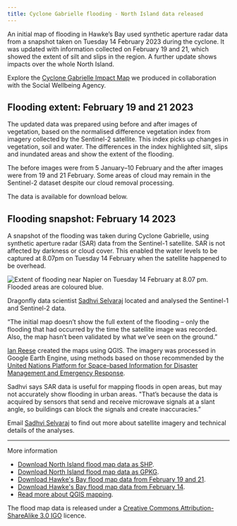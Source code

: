 ```yaml
---
title: Cyclone Gabrielle flooding - North Island data released
---
```


An initial map of flooding in Hawke’s Bay used synthetic aperture radar data from a snapshot taken on Tuesday 14 February 2023 during the cyclone. It was updated with information collected on February 19 and 21, which showed the extent of silt and slips in the region. A further update shows impacts over the whole North Island.  

<!--more-->

Explore the [Cyclone Gabrielle Impact Map](https://swa-impactmap.dragonfly.co.nz/) we produced in collaboration with the Social Wellbeing Agency.

## Flooding extent: February 19 and 21 2023

The updated data was prepared using before and after images of vegetation, based on the normalised difference vegetation index from imagery collected by the Sentinel-2 satellite. This index picks up changes in vegetation, soil and water. The differences in the index highlighted silt, slips and inundated areas and show the extent of the flooding.

The before images were from 5 January–10 February and the after images were from 19 and 21 February. Some areas of cloud may remain in the Sentinel-2 dataset despite our cloud removal processing.

The data is available for download below.

## Flooding snapshot: February 14 2023

A snapshot of the flooding was taken during Cyclone Gabrielle, using synthetic aperture radar (SAR) data from the Sentinel-1 satellite. SAR is not affected by darkness or cloud cover. This enabled the water levels to be captured at 8.07pm on Tuesday 14 February when the satellite happened to be overhead.

![Extent of flooding near Napier on Tuesday 14 February at 8.07 pm. Flooded areas are coloured blue.](/news/2023-02-17-cyclone-gabrielle/napier-flooding.jpg)

Dragonfly data scientist [Sadhvi Selvaraj](/people/selvaraj-sadhvi.html) located and analysed the Sentinel-1 and Sentinel-2 data.

“The initial map doesn’t show the full extent of the flooding – only the flooding that had occurred by the time the satellite image was recorded. Also, the map hasn’t been validated by what we’ve seen on the ground.”

[Ian Reese](/people/reese-ian.html) created the maps using QGIS. The imagery was processed in Google Earth Engine, using methods based on those recommended by the [United Nations Platform for Space-based Information for Disaster Management and Emergency Response](https://www.unoosa.org/oosa/en/ourwork/un-spider/index.html).

Sadhvi says SAR data is useful for mapping floods in open areas, but may not accurately show flooding in urban areas. "That’s because the data is acquired by sensors that send and receive microwave signals at a slant angle, so buildings can block the signals and create inaccuracies.”

Email [Sadhvi Selvaraj](mailto:sadhvi@dragonfly.co.nz) to find out more about satellite imagery and technical details of the analyses.

---

More information

* [Download North Island flood map data as SHP](https://files.dragonfly.co.nz/data/gabrielle-cyclone-impact/Cyclone-Gabrielle_impact_North-Island_SHP.zip).
* [Download North Island flood map data as GPKG](https://files.dragonfly.co.nz/data/gabrielle-cyclone-impact/Cyclone-Gabrielle_impact_North-Island_GPKG.zip).
* [Download Hawke's Bay flood map data from February 19 and 21](https://files.dragonfly.co.nz/data/hawkes-bay-flood/hawkes-bay-flood-silt-slip-2023-02-21.zip).
* [Download Hawke's Bay flood map data from February 14](https://files.dragonfly.co.nz/data/hawkes-bay-flood/hawkes-bay-flood-2023-02-14.zip).
* [Read more about QGIS mapping](/news/2023-01-17-web-mapping-software.html).

The flood map data is released under a [Creative Commons Attribution-ShareAlike 3.0 IGO](https://creativecommons.org/licenses/by-sa/3.0/igo/) licence.
